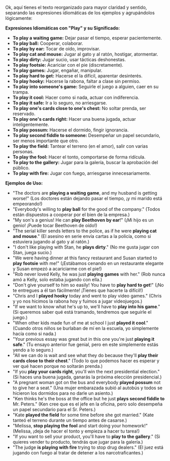 Ok, aquí tienes el texto reorganizado para mayor claridad y sentido, separando las expresiones idiomáticas de los ejemplos y agrupándolos lógicamente:

**Expresiones Idiomáticas con "Play" y su Significado:**

*   **To play a waiting game:** Dejar pasar el tiempo, esperar pacientemente.
*   **To play ball:** Cooperar, colaborar.
*   **To play by ear:** Tocar de oído, improvisar.
*   **To play cat and mouse:** Jugar al gato y al ratón, hostigar, atormentar.
*   **To play dirty:** Jugar sucio, usar tácticas deshonestas.
*   **To play footsie:** Acariciar con el pie (discretamente).
*   **To play games:** Jugar, engañar, manipular.
*   **To play hard to get:** Hacerse el la difícil, aparentar desinterés.
*   **To play hooky:** Hacerse la rabona, faltar a clase sin permiso.
*   **To play into someone's game:** Seguirle el juego a alguien, caer en su trampa.
*   **To play it cool:** Hacer como si nada, actuar con indiferencia.
*   **To play it safe:** Ir a lo seguro, no arriesgarse.
*   **To play one's cards close to one's chest:** No soltar prenda, ser reservado.
*   **To play one's cards right:** Hacer una buena jugada, actuar inteligentemente.
*   **To play possum:** Hacerse el dormido, fingir ignorancia.
*   **To play second fiddle to someone:** Desempeñar un papel secundario, ser menos importante que otro.
*   **To play the field:** Tantear el terreno (en el amor), salir con varias personas.
*   **To play the fool:** Hacer el tonto, comportarse de forma ridícula.
*   **To play to the gallery:** Jugar para la galería, buscar la aprobación del público.
*   **To play with fire:** Jugar con fuego, arriesgarse innecesariamente.

**Ejemplos de Uso:**

*   "The doctors are **playing a waiting game**, and my husband is getting worse!" (Los doctores están dejando pasar el tiempo, ¡y mi marido está empeorando!)
*   "Everybody's willing to **play ball** for the good of the company." (Todos están dispuestos a cooperar por el bien de la empresa.)
*   "My son's a genius! He can **play Beethoven by ear**!" (¡Mi hijo es un genio! ¡Puede tocar Beethoven de oído!)
*   "The serial killer sends letters to the police, as if he were **playing cat and mouse**." (El asesino en serie envía cartas a la policía, como si estuviera jugando al gato y al ratón.)
*   "I don't like playing with Stan, he **plays dirty**." (No me gusta jugar con Stan, juega sucio.)
*   "We were having dinner at this fancy restaurant and Susan started to **play footsie** with me!" (¡Estábamos cenando en un restaurante elegante y Susan empezó a acariciarme con el pie!)
*   "Rob never loved Kelly, he was just **playing games** with her." (Rob nunca amó a Kelly, solo estaba jugando con ella.)
*   "Don't give yourself to him so easily! You have to **play hard to get**!" (¡No te entregues a él tan fácilmente! ¡Tienes que hacerte la difícil!)
*   "Chris and I **played hooky** today and went to play video games." (Chris y yo nos hicimos la rabona hoy y fuimos a jugar videojuegos.)
*   "If we want to know what he's up to, we'll have to **play into his game**." (Si queremos saber qué está tramando, tendremos que seguirle el juego.)
*   "When other kids made fun of me at school I just **played it cool**." (Cuando otros niños se burlaban de mí en la escuela, yo simplemente hacía como si nada.)
*   "Your previous essay was great but in this one you're just **playing it safe**." (Tu ensayo anterior fue genial, pero en este simplemente estás yendo a lo seguro.)
*   "All we can do is wait and see what they do because they'll **play their cards close to their chest**." (Todo lo que podemos hacer es esperar y ver qué hacen porque no soltarán prenda.)
*   "If you **play your cards right**, you'll win the next presidential election." (Si haces una buena jugada, ganarás la próxima elección presidencial.)
*   "A pregnant woman got on the bus and everybody **played possum** not to give her a seat." (Una mujer embarazada subió al autobús y todos se hicieron los dormidos para no darle un asiento.)
*   "Ken thinks he's the boss at the office but he just **plays second fiddle to** Mr. Peters." (Ken cree que es el jefe en la oficina, pero solo desempeña un papel secundario para el Sr. Peters.)
*   "Kate **played the field** for some time before she got married." (Kate tanteó el terreno durante un tiempo antes de casarse.)
*   "Melissa, **stop playing the fool** and start doing your homework!" (Melissa, ¡deja de hacer el tonto y empieza a hacer tu tarea!)
*   "If you want to sell your product, you'll have to **play to the gallery**." (Si quieres vender tu producto, tendrás que jugar para la galería.)
*   "The judge **is playing with fire** trying to stop drug dealers." (El juez está jugando con fuego al tratar de detener a los narcotraficantes.)


